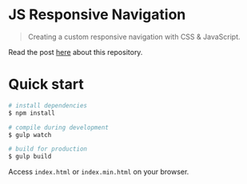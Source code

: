 JS Responsive Navigation
===========

> Creating a custom responsive navigation with CSS & JavaScript.

Read the post [here](https://www.codementor.io/lautiamkok/js-tips-creating-your-own-custom-responsive-navigation-with-css-jquery-cnflism82) about this repository.

Quick start
=============

``` bash
# install dependencies
$ npm install

# compile during development
$ gulp watch

# build for production
$ gulp build
```

Access `index.html` or `index.min.html` on your browser.
